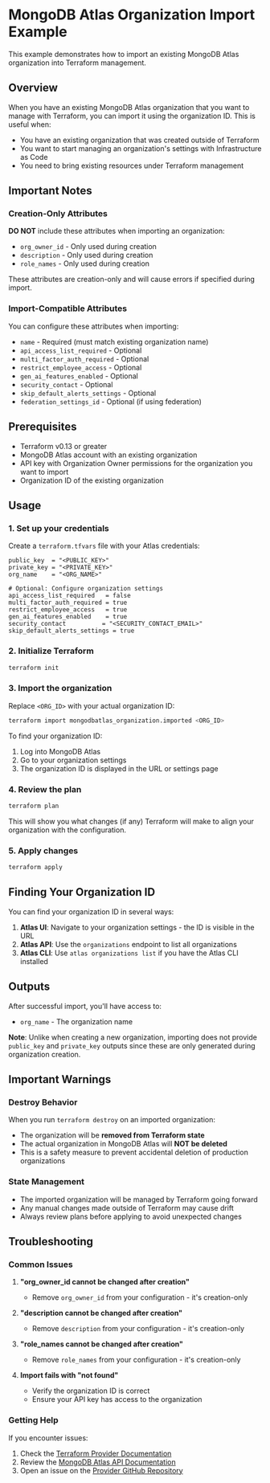 # MongoDB Atlas Organization Import Example

This example demonstrates how to import an existing MongoDB Atlas organization into Terraform management.

## Overview

When you have an existing MongoDB Atlas organization that you want to manage with Terraform, you can import it using the organization ID. This is useful when:

- You have an existing organization that was created outside of Terraform
- You want to start managing an organization's settings with Infrastructure as Code
- You need to bring existing resources under Terraform management

## Important Notes

### Creation-Only Attributes

**DO NOT** include these attributes when importing an organization:
- `org_owner_id` - Only used during creation
- `description` - Only used during creation
- `role_names` - Only used during creation

These attributes are creation-only and will cause errors if specified during import.

### Import-Compatible Attributes

You can configure these attributes when importing:
- `name` - Required (must match existing organization name)
- `api_access_list_required` - Optional
- `multi_factor_auth_required` - Optional
- `restrict_employee_access` - Optional
- `gen_ai_features_enabled` - Optional
- `security_contact` - Optional
- `skip_default_alerts_settings` - Optional
- `federation_settings_id` - Optional (if using federation)

## Prerequisites

- Terraform v0.13 or greater
- MongoDB Atlas account with an existing organization
- API key with Organization Owner permissions for the organization you want to import
- Organization ID of the existing organization

## Usage

### 1. Set up your credentials

Create a `terraform.tfvars` file with your Atlas credentials:

```hcl
public_key  = "<PUBLIC_KEY>"
private_key = "<PRIVATE_KEY>"
org_name    = "<ORG_NAME>"

# Optional: Configure organization settings
api_access_list_required   = false
multi_factor_auth_required = true
restrict_employee_access   = true
gen_ai_features_enabled    = true
security_contact          = "<SECURITY_CONTACT_EMAIL>"
skip_default_alerts_settings = true
```

### 2. Initialize Terraform

```bash
terraform init
```

### 3. Import the organization

Replace `<ORG_ID>` with your actual organization ID:

```bash
terraform import mongodbatlas_organization.imported <ORG_ID>
```

To find your organization ID:
1. Log into MongoDB Atlas
2. Go to your organization settings
3. The organization ID is displayed in the URL or settings page

### 4. Review the plan

```bash
terraform plan
```

This will show you what changes (if any) Terraform will make to align your organization with the configuration.

### 5. Apply changes

```bash
terraform apply
```

## Finding Your Organization ID

You can find your organization ID in several ways:

1. **Atlas UI**: Navigate to your organization settings - the ID is visible in the URL
2. **Atlas API**: Use the `organizations` endpoint to list all organizations
3. **Atlas CLI**: Use `atlas organizations list` if you have the Atlas CLI installed

## Outputs

After successful import, you'll have access to:
- `org_name` - The organization name

**Note**: Unlike when creating a new organization, importing does not provide `public_key` and `private_key` outputs since these are only generated during organization creation.

## Important Warnings

### Destroy Behavior

When you run `terraform destroy` on an imported organization:
- The organization will be **removed from Terraform state**
- The actual organization in MongoDB Atlas will **NOT be deleted**
- This is a safety measure to prevent accidental deletion of production organizations

### State Management

- The imported organization will be managed by Terraform going forward
- Any manual changes made outside of Terraform may cause drift
- Always review plans before applying to avoid unexpected changes

## Troubleshooting

### Common Issues

1. **"org_owner_id cannot be changed after creation"**
   - Remove `org_owner_id` from your configuration - it's creation-only

2. **"description cannot be changed after creation"**
   - Remove `description` from your configuration - it's creation-only

3. **"role_names cannot be changed after creation"**
   - Remove `role_names` from your configuration - it's creation-only

4. **Import fails with "not found"**
   - Verify the organization ID is correct
   - Ensure your API key has access to the organization

### Getting Help

If you encounter issues:
1. Check the [Terraform Provider Documentation](https://registry.terraform.io/providers/mongodb/mongodbatlas/latest/docs)
2. Review the [MongoDB Atlas API Documentation](https://www.mongodb.com/docs/atlas/reference/api-resources-spec/)
3. Open an issue on the [Provider GitHub Repository](https://github.com/mongodb/terraform-provider-mongodbatlas) 
